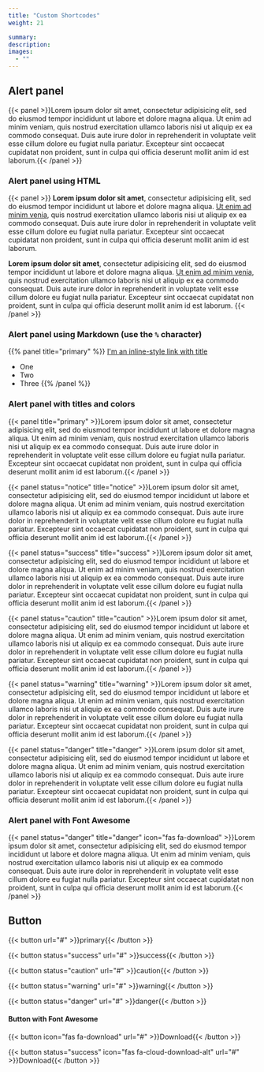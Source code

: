 ```yaml
---
title: "Custom Shortcodes"
weight: 21

summary:
description: 
images: 
  - ""
---
```


## Alert panel

{{< panel >}}Lorem ipsum dolor sit amet, consectetur adipisicing elit, sed do eiusmod tempor incididunt ut labore et dolore magna aliqua. Ut enim ad minim veniam, quis nostrud exercitation ullamco laboris nisi ut aliquip ex ea commodo consequat. Duis aute irure dolor in reprehenderit in voluptate velit esse cillum dolore eu fugiat nulla pariatur. Excepteur sint occaecat cupidatat non proident, sunt in culpa qui officia deserunt mollit anim id est laborum.{{< /panel >}}

### Alert panel using HTML

{{< panel >}}
<strong>Lorem ipsum dolor sit amet</strong>, consectetur adipisicing elit, sed do eiusmod tempor incididunt ut labore et dolore magna aliqua. <a href="https://github.com/thingsym/hugo-theme-techdoc">Ut enim ad minim venia</a>, quis nostrud exercitation ullamco laboris nisi ut aliquip ex ea commodo consequat. Duis aute irure dolor in reprehenderit in voluptate velit esse cillum dolore eu fugiat nulla pariatur. Excepteur sint occaecat cupidatat non proident, sunt in culpa qui officia deserunt mollit anim id est laborum.

<strong>Lorem ipsum dolor sit amet</strong>, consectetur adipisicing elit, sed do eiusmod tempor incididunt ut labore et dolore magna aliqua. <a href="https://github.com/thingsym/hugo-theme-techdoc">Ut enim ad minim venia</a>, quis nostrud exercitation ullamco laboris nisi ut aliquip ex ea commodo consequat. Duis aute irure dolor in reprehenderit in voluptate velit esse cillum dolore eu fugiat nulla pariatur. Excepteur sint occaecat cupidatat non proident, sunt in culpa qui officia deserunt mollit anim id est laborum.
{{< /panel >}}

### Alert panel using Markdown (use the `%` character)

{{% panel title="primary" %}}
[I'm an inline-style link with title](https://www.google.com "Google's Homepage")

- One
- Two
- Three
{{% /panel %}}

### Alert panel with titles and colors

{{< panel title="primary" >}}Lorem ipsum dolor sit amet, consectetur adipisicing elit, sed do eiusmod tempor incididunt ut labore et dolore magna aliqua. Ut enim ad minim veniam, quis nostrud exercitation ullamco laboris nisi ut aliquip ex ea commodo consequat. Duis aute irure dolor in reprehenderit in voluptate velit esse cillum dolore eu fugiat nulla pariatur. Excepteur sint occaecat cupidatat non proident, sunt in culpa qui officia deserunt mollit anim id est laborum.{{< /panel >}}

{{< panel status="notice" title="notice" >}}Lorem ipsum dolor sit amet, consectetur adipisicing elit, sed do eiusmod tempor incididunt ut labore et dolore magna aliqua. Ut enim ad minim veniam, quis nostrud exercitation ullamco laboris nisi ut aliquip ex ea commodo consequat. Duis aute irure dolor in reprehenderit in voluptate velit esse cillum dolore eu fugiat nulla pariatur. Excepteur sint occaecat cupidatat non proident, sunt in culpa qui officia deserunt mollit anim id est laborum.{{< /panel >}}

{{< panel status="success" title="success" >}}Lorem ipsum dolor sit amet, consectetur adipisicing elit, sed do eiusmod tempor incididunt ut labore et dolore magna aliqua. Ut enim ad minim veniam, quis nostrud exercitation ullamco laboris nisi ut aliquip ex ea commodo consequat. Duis aute irure dolor in reprehenderit in voluptate velit esse cillum dolore eu fugiat nulla pariatur. Excepteur sint occaecat cupidatat non proident, sunt in culpa qui officia deserunt mollit anim id est laborum.{{< /panel >}}

{{< panel status="caution" title="caution" >}}Lorem ipsum dolor sit amet, consectetur adipisicing elit, sed do eiusmod tempor incididunt ut labore et dolore magna aliqua. Ut enim ad minim veniam, quis nostrud exercitation ullamco laboris nisi ut aliquip ex ea commodo consequat. Duis aute irure dolor in reprehenderit in voluptate velit esse cillum dolore eu fugiat nulla pariatur. Excepteur sint occaecat cupidatat non proident, sunt in culpa qui officia deserunt mollit anim id est laborum.{{< /panel >}}

{{< panel status="warning" title="warning" >}}Lorem ipsum dolor sit amet, consectetur adipisicing elit, sed do eiusmod tempor incididunt ut labore et dolore magna aliqua. Ut enim ad minim veniam, quis nostrud exercitation ullamco laboris nisi ut aliquip ex ea commodo consequat. Duis aute irure dolor in reprehenderit in voluptate velit esse cillum dolore eu fugiat nulla pariatur. Excepteur sint occaecat cupidatat non proident, sunt in culpa qui officia deserunt mollit anim id est laborum.{{< /panel >}}

{{< panel status="danger" title="danger" >}}Lorem ipsum dolor sit amet, consectetur adipisicing elit, sed do eiusmod tempor incididunt ut labore et dolore magna aliqua. Ut enim ad minim veniam, quis nostrud exercitation ullamco laboris nisi ut aliquip ex ea commodo consequat. Duis aute irure dolor in reprehenderit in voluptate velit esse cillum dolore eu fugiat nulla pariatur. Excepteur sint occaecat cupidatat non proident, sunt in culpa qui officia deserunt mollit anim id est laborum.{{< /panel >}}

### Alert panel with Font Awesome

{{< panel status="danger" title="danger" icon="fas fa-download" >}}Lorem ipsum dolor sit amet, consectetur adipisicing elit, sed do eiusmod tempor incididunt ut labore et dolore magna aliqua. Ut enim ad minim veniam, quis nostrud exercitation ullamco laboris nisi ut aliquip ex ea commodo consequat. Duis aute irure dolor in reprehenderit in voluptate velit esse cillum dolore eu fugiat nulla pariatur. Excepteur sint occaecat cupidatat non proident, sunt in culpa qui officia deserunt mollit anim id est laborum.{{< /panel >}}

## Button

{{< button url="#" >}}primary{{< /button >}}

{{< button status="success" url="#" >}}success{{< /button >}}

{{< button status="caution" url="#" >}}caution{{< /button >}}

{{< button status="warning" url="#" >}}warning{{< /button >}}

{{< button status="danger" url="#" >}}danger{{< /button >}}

#### Button with Font Awesome

{{< button icon="fas fa-download" url="#" >}}Download{{< /button >}}

{{< button status="success" icon="fas fa-cloud-download-alt" url="#" >}}Download{{< /button >}}

